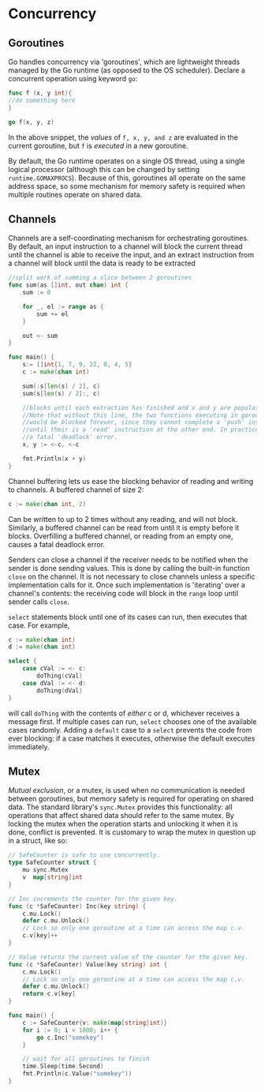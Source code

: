 # Concurrency

## Goroutines
Go handles concurrency via 'goroutines', which are lightweight threads managed by the Go runtime (as opposed to the OS scheduler).  Declare a concurrent operation using keyword `go`:
```go
func f (x, y int){
//do something here
}

go f(x, y, z)
```

In the above snippet, the *values* of `f, x, y, and z` are evaluated in the current goroutine, but `f`  is *executed* in a new goroutine.

By default, the Go runtime operates on a single OS thread, using a single logical processor (although this can be changed by setting `runtime.GOMAXPROCS`). Because of this, goroutines all operate on the same address space, so some mechanism for memory safety is required when multiple routines operate on shared data.

## Channels
Channels are a self-coordinating mechanism for orchestrating goroutines.  By default, an input instruction to a channel will block the current thread until the channel is able to receive the input, and an extract instruction from a channel will block until the data is ready to be extracted
```go
//split work of summing a slice between 2 goroutines
func sum(as []int, out chan) int {
	sum := 0

	for _, el := range as {
		sum += el
	}

	out <- sum
}

func main() {
	s:= []int{1, 7, 9, 22, 0, 4, 5}
	c := make(chan int)

	sum(:s[len(s) / 2], c)
	sum(s[len(s) / 2]:, c)

	//blocks until each extraction has finished and x and y are populated.
	//Note that without this line, the two functions executing in goroutines
	//would be blocked forever, since they cannot complete a 'push' instruction
	//until their is a 'read' instruction at the other end. In practice this causes 
	//a fatal 'deadlock' error.
	x, y := <-c, <-c

	fmt.Println(x + y)
}
```

Channel buffering lets us ease the blocking behavior of reading and writing to channels.  A buffered channel of size 2:
```go
c := make(chan int, 2)
```
Can be written to up to 2 times without any reading, and will not block.  Similarly, a buffered channel can be read from until it is empty before it blocks.  Overfilling a buffered channel, or reading from an empty one, causes a fatal deadlock error.

Senders can close a channel if the receiver needs to be notified when the sender is done sending values.  This is done by calling the built-in function `close` on the channel.  It is not necessary to close channels unless a specific implementation calls for it.  Once such implementation is 'iterating' over a channel's contents: the receiving code will block in the `range` loop until sender calls `close`.

`select` statements block until one of its cases can run, then executes that case.  For example, 
```go
c := make(chan int)
d := make(chan int)

select {
	case cVal := <- c:
		doThing(cVal)
	case dVal := <- d:
		doThing(dVal)
}
```
will call `doThing` with the contents of *either* c or d, whichever receives a message first.  If multiple cases can run, `select` chooses one of the available cases randomly.  Adding a `default` case to a `select` prevents the code from ever blocking: if a case matches it executes, otherwise the default executes immediately.

## Mutex
*Mutual exclusion*, or a mutex, is used when no communication is needed between goroutines, but memory safety is required for operating on shared data.  The standard library's `sync.Mutex` provides this functionality: all operations that affect shared data should refer to the same mutex.  By locking the mutex when the operation starts and unlocking it when it is done, conflict is prevented.  It is customary to wrap the mutex in question up in a struct, like so:
```go
// SafeCounter is safe to use concurrently.
type SafeCounter struct {
	mu sync.Mutex
	v  map[string]int
}

// Inc increments the counter for the given key.
func (c *SafeCounter) Inc(key string) {
	c.mu.Lock()
	defer c.mu.Unlock()
	// Lock so only one goroutine at a time can access the map c.v.
	c.v[key]++
}

// Value returns the current value of the counter for the given key.
func (c *SafeCounter) Value(key string) int {
	c.mu.Lock()
	// Lock so only one goroutine at a time can access the map c.v.
	defer c.mu.Unlock()
	return c.v[key]
}

func main() {
	c := SafeCounter{v: make(map[string]int)}
	for i := 0; i < 1000; i++ {
		go c.Inc("somekey")
	}

	// wait for all goroutines to finish
	time.Sleep(time.Second)
	fmt.Println(c.Value("somekey"))
}
```